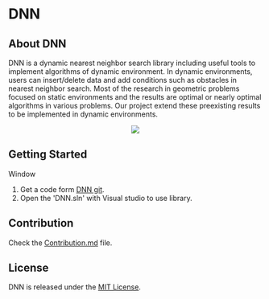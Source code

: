 # DNN

## About DNN
DNN is a dynamic nearest neighbor search library including useful tools to implement algorithms of dynamic environment. 
In dynamic environments, users can insert/delete data and add conditions such as obstacles in nearest neighbor search. Most of the research in geometric problems focused on static environments and the results are optimal or nearly optimal algorithms in various problems. Our project extend these preexisting results to be implemented in dynamic environments.

<p align="center">
 <img src = "https://dnn.postech.ac.kr/image/dnn-example.gif">
</p>

## Getting Started 
Window 
1. Get a code form [DNN git](https://github.com/icothos/DNN).
2. Open the 'DNN.sln' with Visual studio to use library.

## Contribution
Check the [Contribution.md](./Contributing.md) file.

## License
DNN is released under the [MIT License](https://opensource.org/licenses/MIT).

